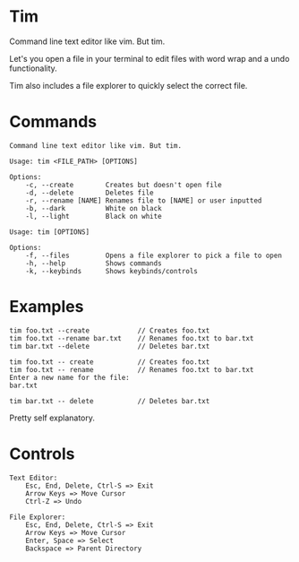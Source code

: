 
# Tim

Command line text editor like vim. But tim.

Let's you open a file in your terminal to edit files with word wrap and a undo functionality.

Tim also includes a file explorer to quickly select the correct file.

# Commands
```
Command line text editor like vim. But tim.

Usage: tim <FILE_PATH> [OPTIONS]

Options:
    -c, --create        Creates but doesn't open file
    -d, --delete        Deletes file
    -r, --rename [NAME] Renames file to [NAME] or user inputted
    -b, --dark          White on black
    -l, --light         Black on white

Usage: tim [OPTIONS]

Options:
    -f, --files         Opens a file explorer to pick a file to open
    -h, --help          Shows commands
    -k, --keybinds      Shows keybinds/controls
```

# Examples
```
tim foo.txt --create            // Creates foo.txt
tim foo.txt --rename bar.txt    // Renames foo.txt to bar.txt
tim bar.txt --delete            // Deletes bar.txt

tim foo.txt -- create           // Creates foo.txt
tim foo.txt -- rename           // Renames foo.txt to bar.txt
Enter a new name for the file:
bar.txt

tim bar.txt -- delete           // Deletes bar.txt
```

Pretty self explanatory.

# Controls

```
Text Editor:
    Esc, End, Delete, Ctrl-S => Exit
    Arrow Keys => Move Cursor
    Ctrl-Z => Undo

File Explorer:
    Esc, End, Delete, Ctrl-S => Exit
    Arrow Keys => Move Cursor
    Enter, Space => Select
    Backspace => Parent Directory
```
